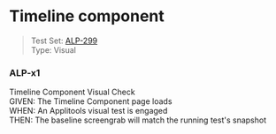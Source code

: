 # Timeline component
> Test Set: [ALP-299](https://everfi.atlassian.net/browse/ALP-299)    
Type: Visual

<!-- include: cypress/integration/timeline.js -->

### ALP-x1

Timeline Component Visual Check\
GIVEN: The Timeline Component page loads\
WHEN: An Applitools visual test is engaged\
THEN: The baseline screengrab will match the running test's snapshot

<!-- /include: cypress/integration/timeline.js -->
